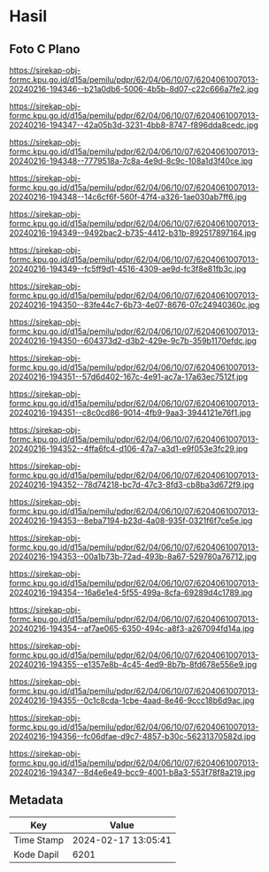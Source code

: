 # Hasil

## Foto C Plano

https://sirekap-obj-formc.kpu.go.id/d15a/pemilu/pdpr/62/04/06/10/07/6204061007013-20240216-194346--b21a0db6-5006-4b5b-8d07-c22c666a7fe2.jpg

https://sirekap-obj-formc.kpu.go.id/d15a/pemilu/pdpr/62/04/06/10/07/6204061007013-20240216-194347--42a05b3d-3231-4bb8-8747-f896dda8cedc.jpg

https://sirekap-obj-formc.kpu.go.id/d15a/pemilu/pdpr/62/04/06/10/07/6204061007013-20240216-194348--7779518a-7c8a-4e9d-8c9c-108a1d3f40ce.jpg

https://sirekap-obj-formc.kpu.go.id/d15a/pemilu/pdpr/62/04/06/10/07/6204061007013-20240216-194348--14c6cf6f-560f-47f4-a326-1ae030ab7ff6.jpg

https://sirekap-obj-formc.kpu.go.id/d15a/pemilu/pdpr/62/04/06/10/07/6204061007013-20240216-194349--9492bac2-b735-4412-b31b-892517897164.jpg

https://sirekap-obj-formc.kpu.go.id/d15a/pemilu/pdpr/62/04/06/10/07/6204061007013-20240216-194349--fc5ff9d1-4516-4309-ae9d-fc3f8e81fb3c.jpg

https://sirekap-obj-formc.kpu.go.id/d15a/pemilu/pdpr/62/04/06/10/07/6204061007013-20240216-194350--83fe44c7-6b73-4e07-8676-07c24940360c.jpg

https://sirekap-obj-formc.kpu.go.id/d15a/pemilu/pdpr/62/04/06/10/07/6204061007013-20240216-194350--604373d2-d3b2-429e-9c7b-359b1170efdc.jpg

https://sirekap-obj-formc.kpu.go.id/d15a/pemilu/pdpr/62/04/06/10/07/6204061007013-20240216-194351--57d6d402-167c-4e91-ac7a-17a63ec7512f.jpg

https://sirekap-obj-formc.kpu.go.id/d15a/pemilu/pdpr/62/04/06/10/07/6204061007013-20240216-194351--c8c0cd86-9014-4fb9-9aa3-3944121e76f1.jpg

https://sirekap-obj-formc.kpu.go.id/d15a/pemilu/pdpr/62/04/06/10/07/6204061007013-20240216-194352--4ffa6fc4-d106-47a7-a3d1-e9f053e3fc29.jpg

https://sirekap-obj-formc.kpu.go.id/d15a/pemilu/pdpr/62/04/06/10/07/6204061007013-20240216-194352--78d74218-bc7d-47c3-8fd3-cb8ba3d672f9.jpg

https://sirekap-obj-formc.kpu.go.id/d15a/pemilu/pdpr/62/04/06/10/07/6204061007013-20240216-194353--8eba7194-b23d-4a08-935f-0321f6f7ce5e.jpg

https://sirekap-obj-formc.kpu.go.id/d15a/pemilu/pdpr/62/04/06/10/07/6204061007013-20240216-194353--00a1b73b-72ad-493b-8a67-529780a76712.jpg

https://sirekap-obj-formc.kpu.go.id/d15a/pemilu/pdpr/62/04/06/10/07/6204061007013-20240216-194354--16a6e1e4-5f55-499a-8cfa-69289d4c1789.jpg

https://sirekap-obj-formc.kpu.go.id/d15a/pemilu/pdpr/62/04/06/10/07/6204061007013-20240216-194354--af7ae065-6350-494c-a8f3-a267094fd14a.jpg

https://sirekap-obj-formc.kpu.go.id/d15a/pemilu/pdpr/62/04/06/10/07/6204061007013-20240216-194355--e1357e8b-4c45-4ed9-8b7b-8fd678e556e9.jpg

https://sirekap-obj-formc.kpu.go.id/d15a/pemilu/pdpr/62/04/06/10/07/6204061007013-20240216-194355--0c1c8cda-1cbe-4aad-8e46-9ccc18b6d9ac.jpg

https://sirekap-obj-formc.kpu.go.id/d15a/pemilu/pdpr/62/04/06/10/07/6204061007013-20240216-194356--fc06dfae-d9c7-4857-b30c-56231370582d.jpg

https://sirekap-obj-formc.kpu.go.id/d15a/pemilu/pdpr/62/04/06/10/07/6204061007013-20240216-194347--8d4e6e49-bcc9-4001-b8a3-553f78f8a219.jpg


## Metadata

| Key        | Value               |
| ---------- | ------------------- |
| Time Stamp | 2024-02-17 13:05:41 |
| Kode Dapil | 6201                |



